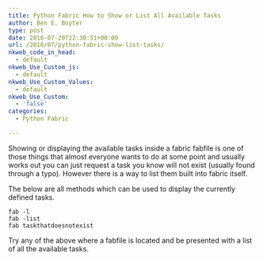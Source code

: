 ```yaml
---
title: Python Fabric How to Show or List All Available Tasks
author: Ben E. Boyter
type: post
date: 2016-07-20T22:30:51+00:00
url: /2016/07/python-fabric-show-list-tasks/
nkweb_code_in_head:
  - default
nkweb_Use_Custom_js:
  - default
nkweb_Use_Custom_Values:
  - default
nkweb_Use_Custom:
  - 'false'
categories:
  - Python Fabric

---
```

Showing or displaying the available tasks inside a fabric fabfile is one of those things that almost everyone wants to do at some point and usually works out you can just request a task you know will not exist (usually found through a typo). However there is a way to list them built into fabric itself.

The below are all methods which can be used to display the currently defined tasks.

    
    fab -l 
    fab -list
    fab taskthatdoesnotexist
    

Try any of the above where a fabfile is located and be presented with a list of all the available tasks.